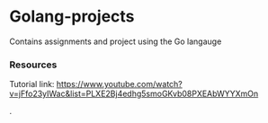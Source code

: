 # Golang-projects
Contains assignments and project using the Go langauge 

### Resources
Tutorial link: https://www.youtube.com/watch?v=jFfo23yIWac&list=PLXE2Bj4edhg5smoGKvb08PXEAbWYYXmOn

.
